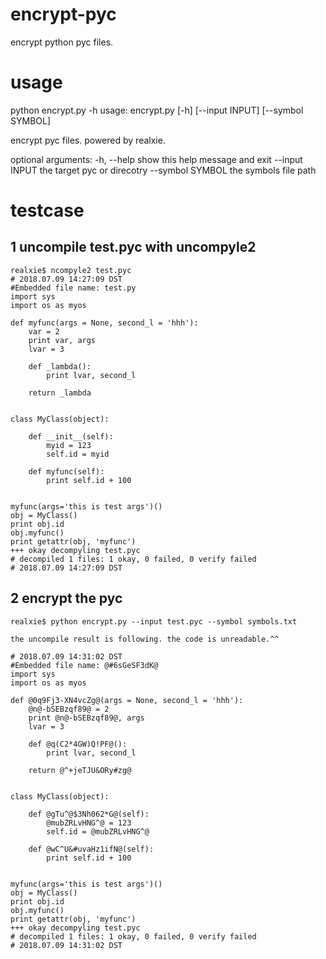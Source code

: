 # encrypt-pyc
encrypt python pyc files.

# usage
python encrypt.py -h
usage: encrypt.py [-h] [--input INPUT] [--symbol SYMBOL]

encrypt pyc files. powered by realxie.

optional arguments:
  -h, --help       show this help message and exit
  --input INPUT    the target pyc or direcotry
  --symbol SYMBOL  the symbols file path


# testcase
## 1 uncompile test.pyc with uncompyle2
	realxie$ ncompyle2 test.pyc
	# 2018.07.09 14:27:09 DST
	#Embedded file name: test.py
	import sys
	import os as myos
	
	def myfunc(args = None, second_l = 'hhh'):
	    var = 2
	    print var, args
	    lvar = 3
	
	    def _lambda():
	        print lvar, second_l
	
	    return _lambda
	
	
	class MyClass(object):
	
	    def __init__(self):
	        myid = 123
	        self.id = myid
	
	    def myfunc(self):
	        print self.id + 100
	
	
	myfunc(args='this is test args')()
	obj = MyClass()
	print obj.id
	obj.myfunc()
	print getattr(obj, 'myfunc')
	+++ okay decompyling test.pyc
	# decompiled 1 files: 1 okay, 0 failed, 0 verify failed
	# 2018.07.09 14:27:09 DST


## 2 encrypt the pyc
	realxie$ python encrypt.py --input test.pyc --symbol symbols.txt

	the uncompile result is following. the code is unreadable.^^

	# 2018.07.09 14:31:02 DST
	#Embedded file name: @#6sGeSF3dK@
	import sys
	import os as myos
	
	def @0q9Fj3-XN4vcZg@(args = None, second_l = 'hhh'):
	    @n@-bSEBzqf89@ = 2
	    print @n@-bSEBzqf89@, args
	    lvar = 3
	
	    def @q(C2*4GW)Q!PF@():
	        print lvar, second_l
	
	    return @^+jeTJU&ORy#zg@
	
	
	class MyClass(object):
	
	    def @gTu^@$3Nh062*G@(self):
	        @mubZRLvHNG^@ = 123
	        self.id = @mubZRLvHNG^@
	
	    def @wC^U&#uvaHz1ifN@(self):
	        print self.id + 100
	
	
	myfunc(args='this is test args')()
	obj = MyClass()
	print obj.id
	obj.myfunc()
	print getattr(obj, 'myfunc')
	+++ okay decompyling test.pyc
	# decompiled 1 files: 1 okay, 0 failed, 0 verify failed
	# 2018.07.09 14:31:02 DST
